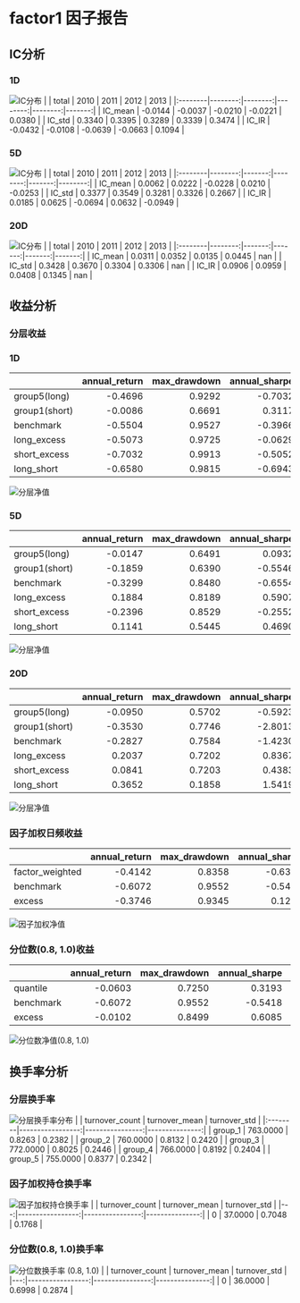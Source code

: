 # factor1 因子报告
## IC分析
### 1D
![IC分布](IC/factor1_1D.png)
|         |   total |    2010 |    2011 |    2012 |   2013 |
|:--------|--------:|--------:|--------:|--------:|-------:|
| IC_mean | -0.0144 | -0.0037 | -0.0210 | -0.0221 | 0.0380 |
| IC_std  |  0.3340 |  0.3395 |  0.3289 |  0.3339 | 0.3474 |
| IC_IR   | -0.0432 | -0.0108 | -0.0639 | -0.0663 | 0.1094 |

### 5D
![IC分布](IC/factor1_5D.png)
|         |   total |   2010 |    2011 |   2012 |    2013 |
|:--------|--------:|-------:|--------:|-------:|--------:|
| IC_mean |  0.0062 | 0.0222 | -0.0228 | 0.0210 | -0.0253 |
| IC_std  |  0.3377 | 0.3549 |  0.3281 | 0.3326 |  0.2667 |
| IC_IR   |  0.0185 | 0.0625 | -0.0694 | 0.0632 | -0.0949 |

### 20D
![IC分布](IC/factor1_20D.png)
|         |   total |   2010 |   2011 |   2012 |   2013 |
|:--------|--------:|-------:|-------:|-------:|-------:|
| IC_mean |  0.0311 | 0.0352 | 0.0135 | 0.0445 |    nan |
| IC_std  |  0.3428 | 0.3670 | 0.3304 | 0.3306 |    nan |
| IC_IR   |  0.0906 | 0.0959 | 0.0408 | 0.1345 |    nan |

## 收益分析
### 分层收益
### 1D
|               |   annual_return |   max_drawdown |   annual_sharpe |   annual_calmar |   win_rate |   avg_win_return |   avg_loss_return |   profit_loss_ratio |   annual_volatility |   annual_downside_deviation |   annual_sortino |
|:--------------|----------------:|---------------:|----------------:|----------------:|-----------:|-----------------:|------------------:|--------------------:|--------------------:|----------------------------:|-----------------:|
| group5(long)  |         -0.4696 |         0.9292 |         -0.7032 |         -8.0230 |     0.4791 |           0.0316 |           -0.0324 |              0.9753 |              0.6236 |                      0.3682 |          -1.1910 |
| group1(short) |         -0.0086 |         0.6691 |          0.3117 |         -0.2043 |     0.4880 |           0.0353 |           -0.0320 |              1.1009 |              0.6511 |                      0.3651 |           0.5558 |
| benchmark     |         -0.5504 |         0.9527 |         -0.3966 |         -9.1704 |     0.4842 |           0.0508 |           -0.0505 |              1.0057 |              0.9278 |                      0.4513 |          -0.8152 |
| long_excess   |         -0.5073 |         0.9725 |         -0.0629 |         -8.2811 |     0.5146 |           0.0561 |           -0.0600 |              0.9343 |              1.1224 |                      0.6765 |          -0.1044 |
| short_excess  |         -0.7032 |         0.9913 |         -0.5052 |        -11.2618 |     0.4842 |           0.0578 |           -0.0586 |              0.9856 |              1.1299 |                      0.6436 |          -0.8870 |
| long_short    |         -0.6580 |         0.9815 |         -0.6943 |        -10.6421 |     0.4880 |           0.0453 |           -0.0481 |              0.9409 |              0.9239 |                      0.5624 |          -1.1406 |

![分层净值](net_value/factor1_1D.png)
### 5D
|               |   annual_return |   max_drawdown |   annual_sharpe |   annual_calmar |   win_rate |   avg_win_return |   avg_loss_return |   profit_loss_ratio |   annual_volatility |   annual_downside_deviation |   annual_sortino |
|:--------------|----------------:|---------------:|----------------:|----------------:|-----------:|-----------------:|------------------:|--------------------:|--------------------:|----------------------------:|-----------------:|
| group5(long)  |         -0.0147 |         0.6491 |          0.0932 |         -0.3591 |     0.4841 |           0.0152 |           -0.0141 |              1.0815 |              0.2896 |                      0.1598 |           0.1690 |
| group1(short) |         -0.1859 |         0.6390 |         -0.5546 |         -4.6186 |     0.4904 |           0.0144 |           -0.0152 |              0.9521 |              0.2933 |                      0.1692 |          -0.9615 |
| benchmark     |         -0.3299 |         0.8480 |         -0.6554 |         -6.1761 |     0.4586 |           0.0239 |           -0.0224 |              1.0655 |              0.4542 |                      0.2304 |          -1.2924 |
| long_excess   |          0.1884 |         0.8189 |          0.5907 |          3.6528 |     0.5185 |           0.0281 |           -0.0276 |              1.0189 |              0.5497 |                      0.3581 |           0.9066 |
| short_excess  |         -0.2396 |         0.8529 |         -0.2552 |         -4.4590 |     0.4573 |           0.0282 |           -0.0247 |              1.1393 |              0.5290 |                      0.2850 |          -0.4738 |
| long_short    |          0.1141 |         0.5445 |          0.4690 |          3.3266 |     0.5146 |           0.0207 |           -0.0204 |              1.0148 |              0.4045 |                      0.2288 |           0.8290 |

![分层净值](net_value/factor1_5D.png)
### 20D
|               |   annual_return |   max_drawdown |   annual_sharpe |   annual_calmar |   win_rate |   avg_win_return |   avg_loss_return |   profit_loss_ratio |   annual_volatility |   annual_downside_deviation |   annual_sortino |
|:--------------|----------------:|---------------:|----------------:|----------------:|-----------:|-----------------:|------------------:|--------------------:|--------------------:|----------------------------:|-----------------:|
| group5(long)  |         -0.0950 |         0.5702 |         -0.5923 |         -2.6443 |     0.4351 |           0.0081 |           -0.0069 |              1.1810 |              0.1496 |                      0.0779 |          -1.1384 |
| group1(short) |         -0.3530 |         0.7746 |         -2.8013 |         -7.2349 |     0.3831 |           0.0080 |           -0.0077 |              1.0402 |              0.1512 |                      0.0777 |          -5.4527 |
| benchmark     |         -0.2827 |         0.7584 |         -1.4230 |         -5.9179 |     0.4182 |           0.0122 |           -0.0109 |              1.1220 |              0.2169 |                      0.1048 |          -2.9464 |
| long_excess   |          0.2037 |         0.7202 |          0.8367 |          4.4894 |     0.5429 |           0.0131 |           -0.0137 |              0.9597 |              0.2630 |                      0.1645 |           1.3373 |
| short_excess  |          0.0841 |         0.7203 |          0.4383 |          1.8527 |     0.4662 |           0.0147 |           -0.0119 |              1.2268 |              0.2624 |                      0.1414 |           0.8133 |
| long_short    |          0.3652 |         0.1858 |          1.5419 |         31.1990 |     0.5325 |           0.0114 |           -0.0102 |              1.1238 |              0.2173 |                      0.1325 |           2.5290 |

![分层净值](net_value/factor1_20D.png)
### 因子加权日频收益
|                 |   annual_return |   max_drawdown |   annual_sharpe |   annual_calmar |   win_rate |   avg_win_return |   avg_loss_return |   profit_loss_ratio |   annual_volatility |   annual_downside_deviation |   annual_sortino |
|:----------------|----------------:|---------------:|----------------:|----------------:|-----------:|-----------------:|------------------:|--------------------:|--------------------:|----------------------------:|-----------------:|
| factor_weighted |         -0.4142 |         0.8358 |         -0.6353 |         -7.8665 |     0.4685 |           0.0233 |           -0.0233 |              1.0004 |              0.5797 |                      0.4130 |          -0.8916 |
| benchmark       |         -0.6072 |         0.9552 |         -0.5418 |        -10.0918 |     0.4775 |           0.0510 |           -0.0504 |              1.0112 |              0.9278 |                      0.4492 |          -1.1192 |
| excess          |         -0.3746 |         0.9345 |          0.1218 |         -6.3628 |     0.5071 |           0.0558 |           -0.0563 |              0.9908 |              1.0997 |                      0.6259 |           0.2140 |

![因子加权净值](net_value/factor1_factor_weighted.png)
### 分位数(0.8, 1.0)收益
|           |   annual_return |   max_drawdown |   annual_sharpe |   annual_calmar |   win_rate |   avg_win_return |   avg_loss_return |   profit_loss_ratio |   annual_volatility |   annual_downside_deviation |   annual_sortino |
|:----------|----------------:|---------------:|----------------:|----------------:|-----------:|-----------------:|------------------:|--------------------:|--------------------:|----------------------------:|-----------------:|
| quantile  |         -0.0603 |         0.7250 |          0.3193 |         -1.3207 |     0.5006 |           0.0333 |           -0.0312 |              1.0654 |              0.8381 |                      0.5297 |           0.5052 |
| benchmark |         -0.6072 |         0.9552 |         -0.5418 |        -10.0918 |     0.4775 |           0.0510 |           -0.0504 |              1.0112 |              0.9278 |                      0.4492 |          -1.1192 |
| excess    |         -0.0102 |         0.8499 |          0.6085 |         -0.1898 |     0.5173 |           0.0623 |           -0.0605 |              1.0308 |              1.2664 |                      0.7080 |           1.0885 |

![分位数净值(0.8, 1.0)](net_value/factor1_quantile.png)
## 换手率分析
### 分层换手率
![分层换手率分布](turnover/factor1_group.png)
|         |   turnover_count |   turnover_mean |   turnover_std |
|:--------|-----------------:|----------------:|---------------:|
| group_1 |         763.0000 |          0.8263 |         0.2382 |
| group_2 |         760.0000 |          0.8132 |         0.2420 |
| group_3 |         772.0000 |          0.8025 |         0.2446 |
| group_4 |         766.0000 |          0.8192 |         0.2404 |
| group_5 |         755.0000 |          0.8377 |         0.2342 |

### 因子加权持仓换手率
![因子加权持仓换手率](turnover/factor1_factor_weighted.png)
|    |   turnover_count |   turnover_mean |   turnover_std |
|---:|-----------------:|----------------:|---------------:|
|  0 |          37.0000 |          0.7048 |         0.1768 |

### 分位数(0.8, 1.0)换手率
![分位数换手率 (0.8, 1.0)](turnover/factor1_quantile.png)
|    |   turnover_count |   turnover_mean |   turnover_std |
|---:|-----------------:|----------------:|---------------:|
|  0 |          36.0000 |          0.6998 |         0.2874 |

